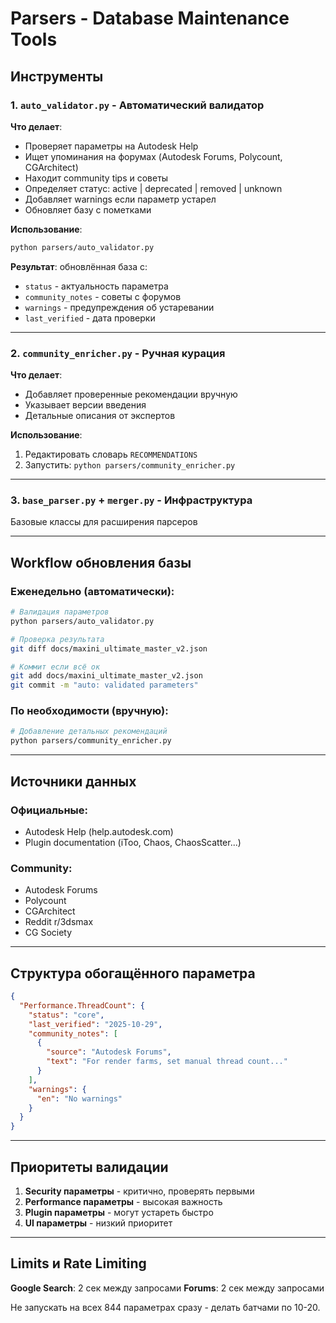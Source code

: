 # Parsers - Database Maintenance Tools

## Инструменты

### 1. `auto_validator.py` - Автоматический валидатор
**Что делает**:
- Проверяет параметры на Autodesk Help
- Ищет упоминания на форумах (Autodesk Forums, Polycount, CGArchitect)
- Находит community tips и советы
- Определяет статус: active | deprecated | removed | unknown
- Добавляет warnings если параметр устарел
- Обновляет базу с пометками

**Использование**:
```bash
python parsers/auto_validator.py
```

**Результат**: обновлённая база с:
- `status` - актуальность параметра
- `community_notes` - советы с форумов
- `warnings` - предупреждения об устаревании
- `last_verified` - дата проверки

---

### 2. `community_enricher.py` - Ручная курация
**Что делает**:
- Добавляет проверенные рекомендации вручную
- Указывает версии введения
- Детальные описания от экспертов

**Использование**:
1. Редактировать словарь `RECOMMENDATIONS`
2. Запустить: `python parsers/community_enricher.py`

---

### 3. `base_parser.py` + `merger.py` - Инфраструктура
Базовые классы для расширения парсеров

---

## Workflow обновления базы

### Еженедельно (автоматически):
```bash
# Валидация параметров
python parsers/auto_validator.py

# Проверка результата
git diff docs/maxini_ultimate_master_v2.json

# Коммит если всё ок
git add docs/maxini_ultimate_master_v2.json
git commit -m "auto: validated parameters"
```

### По необходимости (вручную):
```bash
# Добавление детальных рекомендаций
python parsers/community_enricher.py
```

---

## Источники данных

### Официальные:
- Autodesk Help (help.autodesk.com)
- Plugin documentation (iToo, Chaos, ChaosScatter...)

### Community:
- Autodesk Forums
- Polycount
- CGArchitect
- Reddit r/3dsmax
- CG Society

---

## Структура обогащённого параметра

```json
{
  "Performance.ThreadCount": {
    "status": "core",
    "last_verified": "2025-10-29",
    "community_notes": [
      {
        "source": "Autodesk Forums",
        "text": "For render farms, set manual thread count..."
      }
    ],
    "warnings": {
      "en": "No warnings"
    }
  }
}
```

---

## Приоритеты валидации

1. **Security параметры** - критично, проверять первыми
2. **Performance параметры** - высокая важность
3. **Plugin параметры** - могут устареть быстро
4. **UI параметры** - низкий приоритет

---

## Limits и Rate Limiting

**Google Search**: 2 сек между запросами
**Forums**: 2 сек между запросами

Не запускать на всех 844 параметрах сразу - делать батчами по 10-20.
